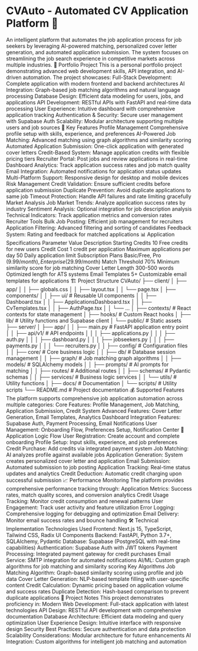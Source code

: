 # CVAuto - Automated CV Application Platform 📄

An intelligent platform that automates the job application process for job seekers by leveraging AI-powered matching, personalized cover letter generation, and automated application submission. The system focuses on streamlining the job search experience in competitive markets across multiple industries. 💼 Portfolio Project This is a personal portfolio project demonstrating advanced web development skills, API integration, and AI-driven automation. The project showcases: Full-Stack Development: Complete application with modern frontend and backend architectures AI Integration: Graph-based job matching algorithms and natural language processing Database Design: Efficient data modeling for users, jobs, and applications API Development: RESTful APIs with FastAPI and real-time data processing User Experience: Intuitive dashboard with comprehensive application tracking Authentication & Security: Secure user management with Supabase Auth Scalability: Modular architecture supporting multiple users and job sources 🚀 Key Features Profile Management Comprehensive profile setup with skills, experience, and preferences AI-Powered Job Matching: Advanced matching using graph algorithms and similarity scoring Automated Application Submission: One-click application with generated cover letters Credit-Based System: Manage application credits with flexible pricing tiers Recruiter Portal: Post jobs and review applications in real-time Dashboard Analytics: Track application success rates and job match quality Email Integration: Automated notifications for application status updates Multi-Platform Support: Responsive design for desktop and mobile devices Risk Management Credit Validation: Ensure sufficient credits before application submission Duplicate Prevention: Avoid duplicate applications to same job Timeout Protection: Handle API failures and rate limiting gracefully Market Analysis Job Market Trends: Analyze application success rates by industry Sentiment Analysis: Optional integration for job description analysis Technical Indicators: Track application metrics and conversion rates Recruiter Tools Bulk Job Posting: Efficient job management for recruiters Application Filtering: Advanced filtering and sorting of candidates Feedback System: Rating and feedback for matched applications 📊 Application Specifications Parameter Value Description Starting Credits 10 Free credits for new users Credit Cost 1 credit per application Maximum applications per day 50 Daily application limit Subscription Plans Basic/Free, Pro ($9.99/month), Enterprise ($29.99/month) Match Threshold 70% Minimum similarity score for job matching Cover Letter Length 300-500 words Optimized length for ATS systems Email Templates 5+ Customizable email templates for applications 🏗️ Project Structure CVAuto/ ├── client/ │   ├── app/ │   │   ├── globals.css │   │   ├── layout.tsx │   │   └── page.tsx │   ├── components/ │   │   ├── ui/ # Reusable UI components │   │   ├── Dashboard.tsx │   │   ├── ApplicationsDashboard.tsx │   │   ├── CvTemplates.tsx │   │   ├── AuthPage.tsx │   │   └── ... │   ├── contexts/ # React contexts for state management │   ├── hooks/ # Custom React hooks │   ├── lib/ # Utility functions and Supabase client │   └── public/ # Static assets ├── server/ │   ├── app/ │   │   ├── main.py # FastAPI application entry point │   │   ├── api/v1/ # API endpoints │   │   │   ├── applications.py │   │   │   ├── auth.py │   │   │   ├── dashboard.py │   │   │   ├── jobseekers.py │   │   │   ├── payments.py │   │   │   └── recruiters.py │   │   ├── config/ # Configuration files │   │   ├── core/ # Core business logic │   │   ├── db/ # Database session management │   │   ├── graph/ # Job matching graph algorithms │   │   ├── models/ # SQLAlchemy models │   │   ├── prompts/ # AI prompts for matching │   │   ├── routes/ # Additional routes │   │   ├── schemas/ # Pydantic schemas │   │   ├── services/ # Business logic services │   │   └── utils/ # Utility functions │   ├── docs/ # Documentation │   └── scripts/ # Utility scripts └── README.md # Project documentation 💰 Supported Features The platform supports comprehensive job application automation across multiple categories: Core Features: Profile Management, Job Matching, Application Submission, Credit System Advanced Features: Cover Letter Generation, Email Templates, Analytics Dashboard Integration Features: Supabase Auth, Payment Processing, Email Notifications User Management: Onboarding Flow, Preferences Setup, Notification Center 🎯 Application Logic Flow User Registration: Create account and complete onboarding Profile Setup: Input skills, experience, and job preferences Credit Purchase: Add credits via integrated payment system Job Matching: AI analyzes profile against available jobs Application Generation: System creates personalized cover letter and application Email Submission: Automated submission to job posting Application Tracking: Real-time status updates and analytics Credit Deduction: Automatic credit charging upon successful submission 📈 Performance Monitoring The platform provides comprehensive performance tracking through: Application Metrics: Success rates, match quality scores, and conversion analytics Credit Usage Tracking: Monitor credit consumption and renewal patterns User Engagement: Track user activity and feature utilization Error Logging: Comprehensive logging for debugging and optimization Email Delivery: Monitor email success rates and bounce handling 🛠️ Technical Implementation Technologies Used Frontend: Next.js 15, TypeScript, Tailwind CSS, Radix UI Components Backend: FastAPI, Python 3.7+, SQLAlchemy, Pydantic Database: Supabase (PostgreSQL with real-time capabilities) Authentication: Supabase Auth with JWT tokens Payment Processing: Integrated payment gateway for credit purchases Email Service: SMTP integration for automated notifications AI/ML: Custom graph algorithms for job matching and similarity scoring Key Algorithms Job Matching Algorithm: Graph-based similarity scoring using profile and job data Cover Letter Generation: NLP-based template filling with user-specific content Credit Calculation: Dynamic pricing based on application volume and success rates Duplicate Detection: Hash-based comparison to prevent duplicate applications 📝 Project Notes This project demonstrates proficiency in: Modern Web Development: Full-stack application with latest technologies API Design: RESTful API development with comprehensive documentation Database Architecture: Efficient data modeling and query optimization User Experience Design: Intuitive interface with responsive design Security Best Practices: Secure authentication and data protection Scalability Considerations: Modular architecture for future enhancements AI Integration: Custom algorithms for intelligent job matching and automation
